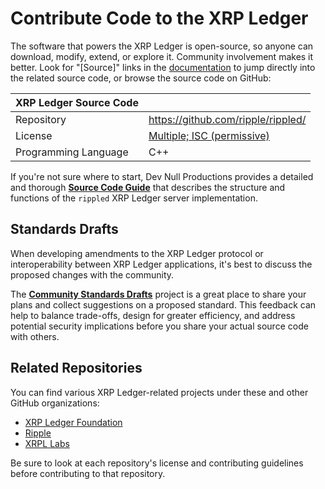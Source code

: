 # Contribute Code to the XRP Ledger

The software that powers the XRP Ledger is open-source, so anyone can download, modify, extend, or explore it. Community involvement makes it better. Look for "[Source]" links in the [documentation](docs.html) to jump directly into the related source code, or browse the source code on GitHub:

| XRP Ledger Source Code |                                                     |
|:-----------------------|:----------------------------------------------------|
| Repository             | <https://github.com/ripple/rippled/>                |
| License                | [Multiple; ISC (permissive)](https://github.com/ripple/rippled/blob/develop/LICENSE.md) |
| Programming Language   | C++                                                 |

If you're not sure where to start, Dev Null Productions provides a detailed and thorough [**Source Code Guide**](https://xrpintel.com/source) that describes the structure and functions of the `rippled` XRP Ledger server implementation.

## Standards Drafts

When developing amendments to the XRP Ledger protocol or interoperability between XRP Ledger applications, it's best to discuss the proposed changes with the community.

The [**Community Standards Drafts**](https://github.com/XRPLF/XRPL-Standards/) project is a great place to share your plans and collect suggestions on a proposed standard. This feedback can help to balance trade-offs, design for greater efficiency, and address potential security implications before you share your actual source code with others.


## Related Repositories

You can find various XRP Ledger-related projects under these and other GitHub organizations:

- [XRP Ledger Foundation](https://github.com/XRPLF/)
- [Ripple](https://github.com/ripple/)
- [XRPL Labs](https://github.com/XRPL-Labs/) <!-- SPELLING_IGNORE: xrpl -->

Be sure to look at each repository's license and contributing guidelines before contributing to that repository.